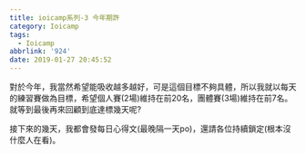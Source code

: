 ```yaml
---
title: ioicamp系列-3 今年期許
category: Ioicamp
tags:
  - Ioicamp
abbrlink: '924'
date: 2019-01-27 20:45:52
---
```

對於今年，我當然希望能吸收越多越好，可是這個目標不夠具體，所以我就以每天的練習賽做為目標，希望個人賽(2場)維持在前20名，團體賽(3場)維持在前7名。就等到最後再來回顧到底達標幾天呢?
<!-- more -->
接下來的幾天，我都會發每日心得文(最晚隔一天po)，還請各位持續鎖定(根本沒什麼人在看)。